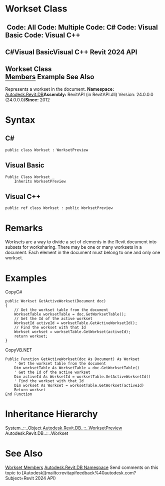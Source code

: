 # Workset Class

﻿
 Code: All Code: Multiple Code: C# Code: Visual Basic Code: Visual C++   
---  
C#Visual BasicVisual C++
Revit 2024 API  
---  
Workset Class  
[Members](437250cb-c87d-4492-9a53-bde8605012f4.md "Workset Members") Example See Also  
---  
Represents a workset in the document. 
**Namespace:** [Autodesk.Revit.DB](87546ba7-461b-c646-cbb1-2cb8f5bff8b2.md "Autodesk.Revit.DB Namespace")**Assembly:** RevitAPI (in RevitAPI.dll) Version: 24.0.0.0 (24.0.0.0)**Since:** 2012 
# Syntax
C#  
---  
```text
public class Workset : WorksetPreview
```
  
Visual Basic  
---  
```text
Public Class Workset _
	Inherits WorksetPreview
```
  
Visual C++  
---  
```text
public ref class Workset : public WorksetPreview
```
  
# Remarks
Worksets are a way to divide a set of elements in the Revit document into subsets for worksharing. There may be one or many worksets in a document. Each element in the document must belong to one and only one workset. 
# Examples
CopyC#
```text
public Workset GetActiveWorkset(Document doc)
{
    // Get the workset table from the document
    WorksetTable worksetTable = doc.GetWorksetTable();
    // Get the Id of the active workset
    WorksetId activeId = worksetTable.GetActiveWorksetId();
    // Find the workset with that Id 
    Workset workset = worksetTable.GetWorkset(activeId);
    return workset;
}
```

CopyVB.NET
```text
Public Function GetActiveWorkset(doc As Document) As Workset
    ' Get the workset table from the document
    Dim worksetTable As WorksetTable = doc.GetWorksetTable()
    ' Get the Id of the active workset
    Dim activeId As WorksetId = worksetTable.GetActiveWorksetId()
    ' Find the workset with that Id 
    Dim workset As Workset = worksetTable.GetWorkset(activeId)
    Return workset
End Function
```

# Inheritance Hierarchy
System..::..Object [Autodesk.Revit.DB..::..WorksetPreview](5091902c-a286-eb9e-d65b-3d421d741c69.md "WorksetPreview Class") Autodesk.Revit.DB..::..Workset
# See Also
[Workset Members](437250cb-c87d-4492-9a53-bde8605012f4.md "Workset Members")
[Autodesk.Revit.DB Namespace](87546ba7-461b-c646-cbb1-2cb8f5bff8b2.md "Autodesk.Revit.DB Namespace")
Send comments on this topic to [Autodesk](mailto:revitapifeedback%40autodesk.com?Subject=Revit 2024 API)